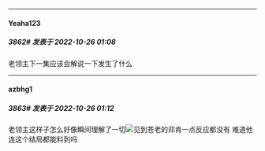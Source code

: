 

*****

####  Yeaha123  
##### 3862#       发表于 2022-10-26 01:08

老领主下一集应该会解说一下发生了什么



*****

####  azbhg1  
##### 3863#       发表于 2022-10-26 01:12

老领主这样子怎么好像瞬间理解了一切<img src="https://static.saraba1st.com/image/smiley/face2017/001.png" referrerpolicy="no-referrer">见到苍老的邓肯一点反应都没有
难道他连这个结局都能料到吗

